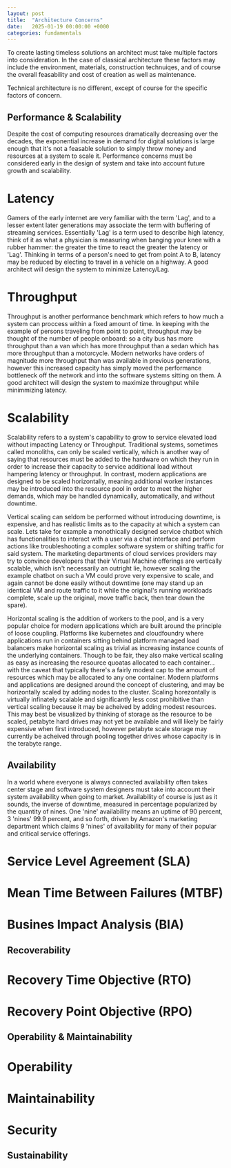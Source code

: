 ```yaml
---
layout: post
title:  "Architecture Concerns"
date:   2025-01-19 00:00:00 +0000
categories: fundamentals
---
```

To create lasting timeless solutions an architect must take multiple factors into consideration. In the case of classical architecture these factors may include the environment, materials, construction technuiqes, and of course the overall feasability and cost of creation as well as maintenance.

Technical architecture is no different, except of course for the specific factors of concern.

## Performance & Scalability
Despite the cost of computing resources dramatically decreasing over the decades, the exponential increase in demand for digital solutions is large enough that it's not a feasable solution to simply throw money and resources at a system to scale it. Performance concerns must be considered early in the design of system and take into account future growth and scalability.

# Latency
Gamers of the early internet are very familiar with the term 'Lag', and to a lesser extent later generations may associate the term with buffering of streaming services. Essentially 'Lag' is a term used to describe high latency, think of it as what a physician is measuring when banging your knee with a rubber hammer: the greater the time to react the greater the latency or 'Lag'. Thinking in terms of a person's need to get from point A to B, latency may be reduced by electing to travel in a vehicle on a highway. A good architect will design the system to minimize Latency/Lag.

# Throughput
Throughput is another performance benchmark which refers to how much a system can proccess within a fixed amount of time. In keeping with the example of persons traveling from point to point, throughput may be thought of the number of people onboard: so a city bus has more throughput than a van which has more throughput than a sedan which has more throughput than a motorcycle. Modern networks have orders of magnitude more throughput than was available in previous generations, however this increased capacity has simply moved the performance bottleneck off the network and into the software systems sitting on them. A good architect will design the system to maximize throughput while minimmizing latency.

# Scalability
Scalability refers to a system's capability to grow to service elevated load without impacting Latency or Throughput. Traditional systems, sometimes called monoliths, can only be scaled vertically, which is another way of saying that resources must be added to the hardware on which they run in order to increase their capacity to service additional load without hampering latency or throughput. In contrast, modern applications are designed to be scaled horizontally, meaning additional worker instances may be introduced into the resource pool in order to meet the higher demands, which may be handled dynamically, automatically, and without downtime.

Vertical scaling can seldom be performed without introducing downtime, is expensive, and has realistic limits as to the capacity at which a system can scale. Lets take for example a monothically designed service chatbot which has functionalities to interact with a user via a chat interface and perform actions like troubleshooting a complex software system or shifting traffic for said system. The marketing departments of cloud services providers may try to convince developers that their Virtual Machine offerings are vertically scalable, which isn't necessarily an outright lie, however scaling the example chatbot on such a VM could prove very expensive to scale, and again cannot be done easily without downtime (one may stand up an identical VM and route traffic to it while the original's running workloads complete, scale up the original, move traffic back, then tear down the spare).

Horizontal scaling is the addition of workers to the pool, and is a very popular choice for modern applications which are built around the principle of loose coupling. Platforms like kubernetes and cloudfoundry where applications run in containers sitting behind platform managed load balancers make horizontal scaling as trivial as increasing instance counts of the underlying containers. Though to be fair, they also make vertical scaling as easy as increasing the resource quoatas allocated to each container... with the caveat that typically there's a fairly modest cap to the amount of resources which may be allocated to any one container. Modern platforms and applications are designed around the concept of clustering, and may be horizontally scaled by adding nodes to the cluster. Scaling horezontally is virtually infinately scalable and significantly less cost prohibitive than vertical scaling because it may be acheived by adding modest resources. This may best be visualized by thinking of storage as the resource to be scaled, petabyte hard drives may not yet be available and will likely be fairly expensive when first introduced, however petabyte scale storage may currently be acheived through pooling together drives whose capacity is in the terabyte range.

## Availability
In a world where everyone is always connected availability often takes center stage and software system designers must take into account their system availability when going to market. Availability of course is just as it sounds, the inverse of downtime, measured in percentage popularized by the quantity of nines. One 'nine' availability means an uptime of 90 percent, 3 'nines' 99.9 percent, and so forth, driven by Amazon's marketing department which claims 9 'nines' of availability for many of their popular and critical service offerings.

# Service Level Agreement (SLA)

# Mean Time Between Failures (MTBF)

# Busines Impact Analysis (BIA)

## Recoverability
# Recovery Time Objective (RTO)
# Recovery Point Objective (RPO)

## Operability & Maintainability
# Operability
# Maintainability

# Security

## Sustainability